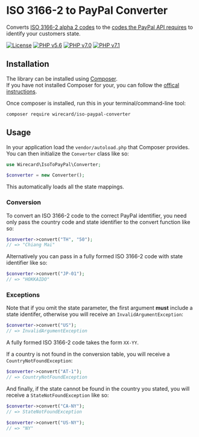 # ISO 3166-2 to PayPal Converter

Converts [ISO 3166-2 alpha 2 codes](https://en.wikipedia.org/wiki/ISO_3166-2) to the [codes the PayPal API requires](https://developer.paypal.com/docs/classic/api/state_codes/) to identify your customers state.

[![License](https://img.shields.io/badge/license-GPLv3-blue.svg)](https://github.com/wirecard/iso-paypal-converter/blob/master/LICENSE)
[![PHP v5.6](https://img.shields.io/badge/php-v5.6-yellow.svg)](http://www.php.net)
[![PHP v7.0](https://img.shields.io/badge/php-v7.0-yellow.svg)](http://www.php.net)
[![PHP v7.1](https://img.shields.io/badge/php-v7.1-yellow.svg)](http://www.php.net)

## Installation

The library can be installed using [Composer](https://getcomposer.org/download/).  
If you have not installed Composer for your, you can follow the [offical instructions](https://getcomposer.org/doc/00-intro.md).

Once composer is installed, run this in your terminal/command-line tool:

`composer require wirecard/iso-paypal-converter`

## Usage

In your application load the `vendor/autoload.php` that Composer provides.   
You can then initialize the `Converter` class like so:

```php
use Wirecard\IsoToPayPal\Converter;

$converter = new Converter();
```

This automatically loads all the state mappings.

### Conversion

To convert an ISO 3166-2 code to the correct PayPal identifier, you need only pass the country code
and state identifier to the convert function like so: 

```php
$converter->convert("TH", "50");
// => "Chiang Mai"
```

Alternatively you can pass in a fully formed ISO 3166-2 code with state identifier like so:

```php
$converter->convert("JP-01");
// => "HOKKAIDO"
```

### Exceptions

Note that if you omit the state parameter, the first argument **must** include a state identifer,
otherwise you will receive an `InvalidArgumentException`:

```php
$converter->convert("US");
// => InvalidArgumentException
```

A fully formed ISO 3166-2 code takes the form `XX-YY`.

If a country is not found in the conversion table, you will receive a `CountryNotFoundException`:

```php
$converter->convert("AT-1");
// => CountryNotFoundException
```

And finally, if the state cannot be found in the country you stated, you will receive 
a `StateNotFoundException` like so:

```php
$converter->convert("CA-NY");
// => StateNotFoundException

$converter->convert("US-NY");
// => "NY"
```